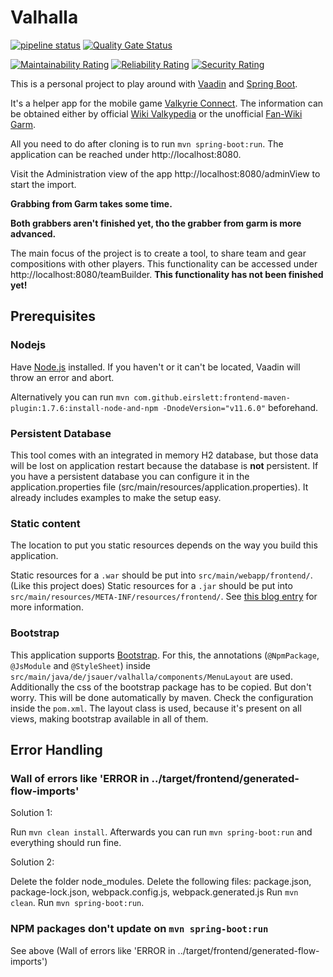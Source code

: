 # Valhalla
[![pipeline status](https://gitlab.com/AirbornePanda/valhalla/badges/master/pipeline.svg)](https://gitlab.com/AirbornePanda/valhalla/commits/master)
[![Quality Gate Status](https://sonarcloud.io/api/project_badges/measure?project=AirbornePanda_vchelper&metric=alert_status)](https://sonarcloud.io/dashboard?id=AirbornePanda_vchelper)

[![Maintainability Rating](https://sonarcloud.io/api/project_badges/measure?project=AirbornePanda_vchelper&metric=sqale_rating)](https://sonarcloud.io/dashboard?id=AirbornePanda_vchelper)
[![Reliability Rating](https://sonarcloud.io/api/project_badges/measure?project=AirbornePanda_vchelper&metric=reliability_rating)](https://sonarcloud.io/dashboard?id=AirbornePanda_vchelper)
[![Security Rating](https://sonarcloud.io/api/project_badges/measure?project=AirbornePanda_vchelper&metric=security_rating)](https://sonarcloud.io/dashboard?id=AirbornePanda_vchelper)

This is a personal project to play around with [Vaadin](https://vaadin.com/) and [Spring Boot](https://spring.io/projects/spring-boot/).

It's a helper app for the mobile game [Valkyrie Connect](https://play.google.com/store/apps/details?id=jp.co.atm.vcon.ww&hl=en).
The information can be obtained either by official [Wiki Valkypedia](http://jam-capture-vcon-ww.ateamid.com/en/) or the unofficial [Fan-Wiki Garm](https://garm.ml/).

All you need to do after cloning is to run `mvn spring-boot:run`.
The application can be reached under http://localhost:8080.

Visit the Administration view of the app http://localhost:8080/adminView to start the import.

**Grabbing from Garm takes some time.**

**Both grabbers aren't finished yet, tho the grabber from garm is more advanced.**

The main focus of the project is to create a tool, to share team and gear compositions with other players.
This functionality can be accessed under http://localhost:8080/teamBuilder.
**This functionality has not been finished yet!**

## Prerequisites
### Nodejs
Have [Node.js](https://nodejs.org/en/) installed. If you haven't or it can't be located, Vaadin will throw an error and abort.
 
Alternatively you can run `mvn com.github.eirslett:frontend-maven-plugin:1.7.6:install-node-and-npm -DnodeVersion="v11.6.0"` beforehand.

### Persistent Database
This tool comes with an integrated in memory H2 database, but those data will be lost on application restart because the database is **not** persistent.
If you have a persistent database you can configure it in the application.properties file (src/main/resources/application.properties). It already includes examples to make the setup easy.

### Static content
The location to put you static resources depends on the way you build this application. 

Static resources for a `.war` should be put into `src/main/webapp/frontend/`. (Like this project does) 
Static resources for a `.jar` should be put into `src/main/resources/META-INF/resources/frontend/`.
See [this blog entry](https://vaadin.com/blog/vaadin-10-and-static-resources) for more information.

### Bootstrap
This application supports [Bootstrap](https://getbootstrap.com/). For this, the annotations (`@NpmPackage`, `@JsModule` and `@StyleSheet`) inside `src/main/java/de/jsauer/valhalla/components/MenuLayout` are used.
Additionally the css of the bootstrap package has to be copied. But don't worry. This will be done automatically by maven. Check the configuration inside the `pom.xml`.
The layout class is used, because it's present on all views, making bootstrap available in all of them.

## Error Handling
### Wall of errors like 'ERROR in ../target/frontend/generated-flow-imports'

Solution 1:

Run `mvn clean install`.
Afterwards you can run `mvn spring-boot:run` and everything should run fine.

Solution 2:

Delete the folder node_modules.
Delete the following files: package.json, package-lock.json, webpack.config.js, webpack.generated.js
Run `mvn clean`.
Run `mvn spring-boot:run`.

### NPM packages don't update on `mvn spring-boot:run`
See above (Wall of errors like 'ERROR in ../target/frontend/generated-flow-imports')